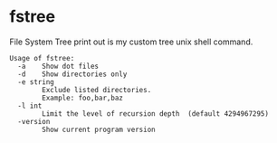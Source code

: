 # fstree
File System Tree print out is my custom tree unix shell command.

```
Usage of fstree:
  -a    Show dot files
  -d    Show directories only
  -e string
        Exclude listed directories.
        Example: foo,bar,baz
  -l int
        Limit the level of recursion depth  (default 4294967295)
  -version
        Show current program version
```
